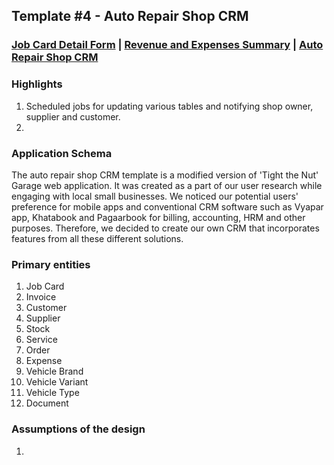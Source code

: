## Template #4 - Auto Repair Shop CRM                
     
### [Job Card Detail Form](https://app1.cliosight.com/app/forms/113/show/public?noNavbar=true)  |   [Revenue and Expenses Summary](https://app1.cliosight.com/app/reports/132/show/public?noNavbar=true)  | [Auto Repair Shop CRM](https://app1.cliosight.com/app/applications/4/show)            

### Highlights      
1. Scheduled jobs for updating various tables and notifying shop owner, supplier and customer.
2.       

### Application Schema    
The auto repair shop CRM template is a modified version of 'Tight the Nut' Garage web application. It was created as a part of our user research while engaging with local small businesses. We noticed our potential users' preference for mobile apps and conventional CRM software such as Vyapar app, Khatabook and Pagaarbook for billing, accounting, HRM and other purposes. Therefore, we decided to create our own CRM that incorporates features from all these different solutions.                

### Primary entities
1. Job Card
2. Invoice    
3. Customer     
4. Supplier    
5. Stock        
6. Service   
7. Order
8. Expense   
9. Vehicle Brand
10. Vehicle Variant     
11. Vehicle Type     
12. Document    

### Assumptions of the design     
1. 



